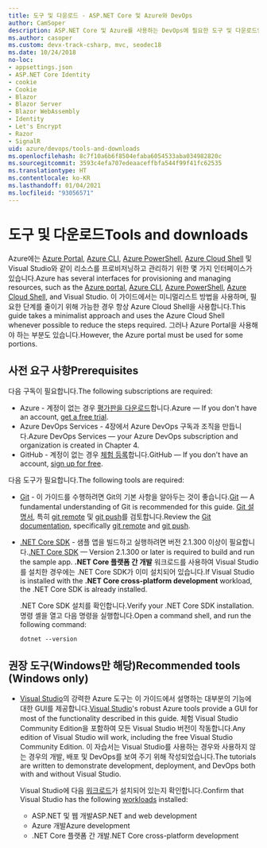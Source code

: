 ```yaml
---
title: 도구 및 다운로드 - ASP.NET Core 및 Azure와 DevOps
author: CamSoper
description: ASP.NET Core 및 Azure를 사용하는 DevOps에 필요한 도구 및 다운로드입니다.
ms.author: casoper
ms.custom: devx-track-csharp, mvc, seodec18
ms.date: 10/24/2018
no-loc:
- appsettings.json
- ASP.NET Core Identity
- cookie
- Cookie
- Blazor
- Blazor Server
- Blazor WebAssembly
- Identity
- Let's Encrypt
- Razor
- SignalR
uid: azure/devops/tools-and-downloads
ms.openlocfilehash: 8c7f10a6b6f8504efaba6054533aba034982820c
ms.sourcegitcommit: 3593c4efa707edeaaceffbfa544f99f41fc62535
ms.translationtype: HT
ms.contentlocale: ko-KR
ms.lasthandoff: 01/04/2021
ms.locfileid: "93056571"
---
```

# <a name="tools-and-downloads"></a><span data-ttu-id="f7231-103">도구 및 다운로드</span><span class="sxs-lookup"><span data-stu-id="f7231-103">Tools and downloads</span></span>

<span data-ttu-id="f7231-104">Azure에는 [Azure Portal](https://portal.azure.com), [Azure CLI](/cli/azure/), [Azure PowerShell](/powershell/azure/overview), [Azure Cloud Shell](https://shell.azure.com/bash) 및 Visual Studio와 같이 리소스를 프로비저닝하고 관리하기 위한 몇 가지 인터페이스가 있습니다.</span><span class="sxs-lookup"><span data-stu-id="f7231-104">Azure has several interfaces for provisioning and managing resources, such as the [Azure portal](https://portal.azure.com), [Azure CLI](/cli/azure/), [Azure PowerShell](/powershell/azure/overview), [Azure Cloud Shell](https://shell.azure.com/bash), and Visual Studio.</span></span> <span data-ttu-id="f7231-105">이 가이드에서는 미니멀리스트 방법을 사용하며, 필요한 단계를 줄이기 위해 가능한 경우 항상 Azure Cloud Shell을 사용합니다.</span><span class="sxs-lookup"><span data-stu-id="f7231-105">This guide takes a minimalist approach and uses the Azure Cloud Shell whenever possible to reduce the steps required.</span></span> <span data-ttu-id="f7231-106">그러나 Azure Portal을 사용해야 하는 부분도 있습니다.</span><span class="sxs-lookup"><span data-stu-id="f7231-106">However, the Azure portal must be used for some portions.</span></span>

## <a name="prerequisites"></a><span data-ttu-id="f7231-107">사전 요구 사항</span><span class="sxs-lookup"><span data-stu-id="f7231-107">Prerequisites</span></span>

<span data-ttu-id="f7231-108">다음 구독이 필요합니다.</span><span class="sxs-lookup"><span data-stu-id="f7231-108">The following subscriptions are required:</span></span>

* <span data-ttu-id="f7231-109">Azure - 계정이 없는 경우 [평가판을 다운로드](https://azure.microsoft.com/free/dotnet/)합니다.</span><span class="sxs-lookup"><span data-stu-id="f7231-109">Azure &mdash; If you don't have an account, [get a free trial](https://azure.microsoft.com/free/dotnet/).</span></span>
* <span data-ttu-id="f7231-110">Azure DevOps Services - 4장에서 Azure DevOps 구독과 조직을 만듭니다.</span><span class="sxs-lookup"><span data-stu-id="f7231-110">Azure DevOps Services &mdash; your Azure DevOps subscription and organization is created in Chapter 4.</span></span>
* <span data-ttu-id="f7231-111">GitHub - 계정이 없는 경우 [체험 등록](https://github.com/join)합니다.</span><span class="sxs-lookup"><span data-stu-id="f7231-111">GitHub &mdash; If you don't have an account, [sign up for free](https://github.com/join).</span></span>

<span data-ttu-id="f7231-112">다음 도구가 필요합니다.</span><span class="sxs-lookup"><span data-stu-id="f7231-112">The following tools are required:</span></span>

* <span data-ttu-id="f7231-113">[Git](https://git-scm.com/downloads) - 이 가이드를 수행하려면 Git의 기본 사항을 알아두는 것이 좋습니다.</span><span class="sxs-lookup"><span data-stu-id="f7231-113">[Git](https://git-scm.com/downloads) &mdash; A fundamental understanding of Git is recommended for this guide.</span></span> <span data-ttu-id="f7231-114">[Git 설명서](https://git-scm.com/doc), 특히 [git remote](https://git-scm.com/docs/git-remote) 및 [git push](https://git-scm.com/docs/git-push)를 검토합니다.</span><span class="sxs-lookup"><span data-stu-id="f7231-114">Review the [Git documentation](https://git-scm.com/doc), specifically [git remote](https://git-scm.com/docs/git-remote) and [git push](https://git-scm.com/docs/git-push).</span></span>
* <span data-ttu-id="f7231-115">[.NET Core SDK](https://dotnet.microsoft.com/download/) - 샘플 앱을 빌드하고 실행하려면 버전 2.1.300 이상이 필요합니다.</span><span class="sxs-lookup"><span data-stu-id="f7231-115">[.NET Core SDK](https://dotnet.microsoft.com/download/) &mdash; Version 2.1.300 or later is required to build and run the sample app.</span></span> <span data-ttu-id="f7231-116">**.NET Core 플랫폼 간 개발** 워크로드를 사용하여 Visual Studio를 설치한 경우에는 .NET Core SDK가 이미 설치되어 있습니다.</span><span class="sxs-lookup"><span data-stu-id="f7231-116">If Visual Studio is installed with the **.NET Core cross-platform development** workload, the .NET Core SDK is already installed.</span></span>

    <span data-ttu-id="f7231-117">.NET Core SDK 설치를 확인합니다.</span><span class="sxs-lookup"><span data-stu-id="f7231-117">Verify your .NET Core SDK installation.</span></span> <span data-ttu-id="f7231-118">명령 셸을 열고 다음 명령을 실행합니다.</span><span class="sxs-lookup"><span data-stu-id="f7231-118">Open a command shell, and run the following command:</span></span>

    ```dotnetcli
    dotnet --version
    ```

## <a name="recommended-tools-windows-only"></a><span data-ttu-id="f7231-119">권장 도구(Windows만 해당)</span><span class="sxs-lookup"><span data-stu-id="f7231-119">Recommended tools (Windows only)</span></span>

* <span data-ttu-id="f7231-120">[Visual Studio](https://visualstudio.microsoft.com)의 강력한 Azure 도구는 이 가이드에서 설명하는 대부분의 기능에 대한 GUI를 제공합니다.</span><span class="sxs-lookup"><span data-stu-id="f7231-120">[Visual Studio](https://visualstudio.microsoft.com)'s robust Azure tools provide a GUI for most of the functionality described in this guide.</span></span> <span data-ttu-id="f7231-121">체험 Visual Studio Community Edition을 포함하여 모든 Visual Studio 버전이 작동합니다.</span><span class="sxs-lookup"><span data-stu-id="f7231-121">Any edition of Visual Studio will work, including the free Visual Studio Community Edition.</span></span> <span data-ttu-id="f7231-122">이 자습서는 Visual Studio를 사용하는 경우와 사용하지 않는 경우의 개발, 배포 및 DevOps를 보여 주기 위해 작성되었습니다.</span><span class="sxs-lookup"><span data-stu-id="f7231-122">The tutorials are written to demonstrate development, deployment, and DevOps both with and without Visual Studio.</span></span>

  <span data-ttu-id="f7231-123">Visual Studio에 다음 [워크로드](/visualstudio/install/modify-visual-studio)가 설치되어 있는지 확인합니다.</span><span class="sxs-lookup"><span data-stu-id="f7231-123">Confirm that Visual Studio has the following [workloads](/visualstudio/install/modify-visual-studio) installed:</span></span>

  * <span data-ttu-id="f7231-124">ASP.NET 및 웹 개발</span><span class="sxs-lookup"><span data-stu-id="f7231-124">ASP.NET and web development</span></span>
  * <span data-ttu-id="f7231-125">Azure 개발</span><span class="sxs-lookup"><span data-stu-id="f7231-125">Azure development</span></span>
  * <span data-ttu-id="f7231-126">.NET Core 플랫폼 간 개발</span><span class="sxs-lookup"><span data-stu-id="f7231-126">.NET Core cross-platform development</span></span>
